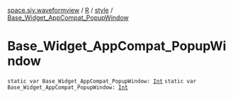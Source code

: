 [space.siy.waveformview](../../index.md) / [R](../index.md) / [style](index.md) / [Base_Widget_AppCompat_PopupWindow](./-base_-widget_-app-compat_-popup-window.md)

# Base_Widget_AppCompat_PopupWindow

`static var Base_Widget_AppCompat_PopupWindow: `[`Int`](https://kotlinlang.org/api/latest/jvm/stdlib/kotlin/-int/index.html)
`static var Base_Widget_AppCompat_PopupWindow: `[`Int`](https://kotlinlang.org/api/latest/jvm/stdlib/kotlin/-int/index.html)